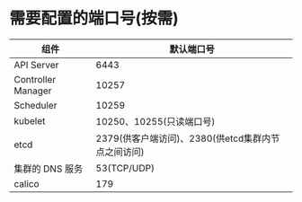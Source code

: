 


# 需要配置的端口号(按需)

| 组件               | 默认端口号                                            |
| ------------------ | -------------------------------------------------- |
| API Server         | 6443                                               |
| Controller Manager | 10257                                              |
| Scheduler          | 10259                                              |
| kubelet            | 10250、10255(只读端口号)                             |
| etcd               | 2379(供客户端访问)、2380(供etcd集群内节点之间访问)       |
| 集群的 DNS 服务      | 53(TCP/UDP)                                        |
| calico             | 179                                                |



